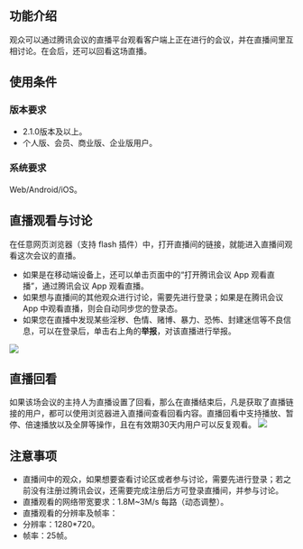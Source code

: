 ## 功能介绍
观众可以通过腾讯会议的直播平台观看客户端上正在进行的会议，并在直播间里互相讨论。在会后，还可以回看这场直播。

## 使用条件
### 版本要求
- 2.1.0版本及以上。
- 个人版、会员、商业版、企业版用户。

### 系统要求
Web/Android/iOS。


## 直播观看与讨论
在任意网页浏览器（支持 flash 插件）中，打开直播间的链接，就能进入直播间观看这次会议的直播。
- 如果是在移动端设备上，还可以单击页面中的“打开腾讯会议 App 观看直播”，通过腾讯会议 App 观看直播。
- 如果想与直播间的其他观众进行讨论，需要先进行登录；如果是在腾讯会议 App 中观看直播，则会自动同步您的登录态。
- 如果您在直播中发现某些淫秽、色情、赌博、暴力、恐怖、封建迷信等不良信息，可以在登录后，单击右上角的**举报**，对该直播进行举报。

![](https://qcloudimg.tencent-cloud.cn/raw/8c50fed94fc9c11521dd622551dd4511.png)

## 直播回看
如果该场会议的主持人为直播设置了回看，那么在直播结束后，凡是获取了直播链接的用户，都可以使用浏览器进入直播间查看回看内容。直播回看中支持播放、暂停、倍速播放以及全屏等操作，且在有效期30天内用户可以反复观看。
![](https://qcloudimg.tencent-cloud.cn/raw/ffe1af39429f30e39c96ea08d945f122.png)

## 注意事项
- 直播间中的观众，如果想要查看讨论区或者参与讨论，需要先进行登录；若之前没有注册过腾讯会议，还需要完成注册后方可登录直播间，并参与讨论。
- 直播观看的网络带宽要求：1.8M~3M/s 每路（动态调整）。
- 直播观看的分辨率及帧率：
 - 分辨率：1280*720。
 - 帧率：25帧。
